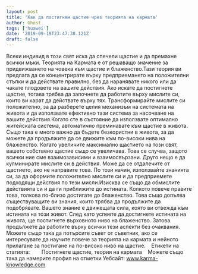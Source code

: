 ```yaml
---
layout: post
title: 'Как да постигнем щастие чрез теорията на кармата'
author: Ghost
tags: ['huawei']
date: '2019-09-19T23:47:38.121Z'
draft: false
---
```


Всеки индивид в този свят иска да спечели щастие и да премахне всички мъки. Теорията на Кармата е от решаващо значение за придвижването на човека към щастие и блаженство.Тази теория ви предлага да се концентрирате върху предприемането на положителни стъпки и да действате правилно, без да наранявате никого или да чакате плодовете на вашите действия. Ако искате да постигнете щастие, тогава трябва да започнете да работите върху мислите си, които ви карат да действате върху тях. Трансформирайте мислите си положително, за да разберете целия механизъм на системата на живота и да използвате ефективно тази система за насочване на вашите действия.Когато сте в състояние да използвате оптимално житейската система, автоматично преминавате към щастие в живота. Също така е много важно да бъдете безкористни в живота, за да можете да продължите да се движите към по-високи нива на блаженство. Когато увеличите максимално щастието на този свят, вашето собствено щастие също се увеличава. Това се случва, защото всички ние сме взаимозависими и взаимосвързани. Друго нещо е да кулминирате мислите си в действия. Може да се отдалечите от щастието, ако не направите това. По този начин, използвайте знанията си, за да оформите положително мислите си и да предприемете подходящи действия по тези мисли.Изисква се също да обмислите действията си и да ги приближите до истината. Колкото повече правите това, толкова по-близо достигате до блаженство. Това също допълва съществуващите ви знания, които трябва да продължите да подобрявате. Вашето знание е движещата сила, която ви отвежда към истината на този живот. След като успеете да достигнете истината на живота, ще постигнете върховното ниво на блаженство. Затова продължете да работите върху всички тези аспекти без очаквания. Можете също така да потърсите съвет от съветник, ако се интересувате да научите повече за теорията на кармата и нейното прилагане за постигане на по-високо ниво на щастие.    Етикети на статията:        Постигнете щастие, теория на кармата    Можете също така да намерите профил на отметки Уебсайт: www.karma-knowledge.com
